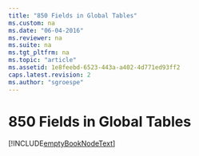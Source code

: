 ```yaml
---
title: "850 Fields in Global Tables"
ms.custom: na
ms.date: "06-04-2016"
ms.reviewer: na
ms.suite: na
ms.tgt_pltfrm: na
ms.topic: "article"
ms.assetid: 1e8feebd-6523-443a-a402-4d771ed93ff2
caps.latest.revision: 2
ms.author: "sgroespe"
---
```

# 850 Fields in Global Tables
[!INCLUDE[emptyBookNodeText](../../Finance/includes/emptybooknodetext_md.md)]
